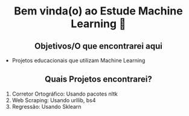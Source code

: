 <h1 align = 'center'> Bem vinda(o) ao Estude Machine Learning 💠</h1>

<h2 align = 'center'>Objetivos/O que encontrarei aqui</h2>

* Projetos educacionais que utilizam Machine Learning

<h2 align = 'center'> Quais Projetos encontrarei?</h2>

1. Corretor Ortográfico: Usando pacotes nltk
2. Web Scraping: Usando urllib, bs4
3. Regressão: Usando Sklearn
